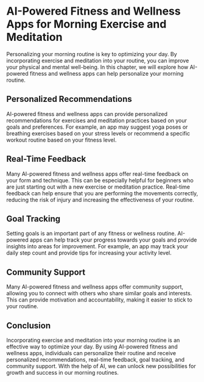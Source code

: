 AI-Powered Fitness and Wellness Apps for Morning Exercise and Meditation
=================================================================================================================================

Personalizing your morning routine is key to optimizing your day. By incorporating exercise and meditation into your routine, you can improve your physical and mental well-being. In this chapter, we will explore how AI-powered fitness and wellness apps can help personalize your morning routine.

Personalized Recommendations
----------------------------

AI-powered fitness and wellness apps can provide personalized recommendations for exercises and meditation practices based on your goals and preferences. For example, an app may suggest yoga poses or breathing exercises based on your stress levels or recommend a specific workout routine based on your fitness level.

Real-Time Feedback
------------------

Many AI-powered fitness and wellness apps offer real-time feedback on your form and technique. This can be especially helpful for beginners who are just starting out with a new exercise or meditation practice. Real-time feedback can help ensure that you are performing the movements correctly, reducing the risk of injury and increasing the effectiveness of your routine.

Goal Tracking
-------------

Setting goals is an important part of any fitness or wellness routine. AI-powered apps can help track your progress towards your goals and provide insights into areas for improvement. For example, an app may track your daily step count and provide tips for increasing your activity level.

Community Support
-----------------

Many AI-powered fitness and wellness apps offer community support, allowing you to connect with others who share similar goals and interests. This can provide motivation and accountability, making it easier to stick to your routine.

Conclusion
----------

Incorporating exercise and meditation into your morning routine is an effective way to optimize your day. By using AI-powered fitness and wellness apps, individuals can personalize their routine and receive personalized recommendations, real-time feedback, goal tracking, and community support. With the help of AI, we can unlock new possibilities for growth and success in our morning routines.
